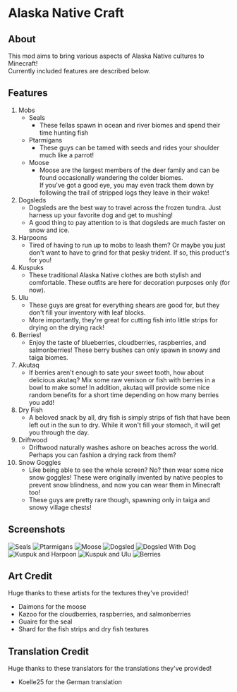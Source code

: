 # Alaska Native Craft

## About

This mod aims to bring various aspects of Alaska Native cultures to Minecraft!\
Currently included features are described below.

## Features

1. Mobs
    * Seals
        * These fellas spawn in ocean and river biomes and spend their time hunting fish
    * Ptarmigans
        * These guys can be tamed with seeds and rides your shoulder much like a parrot!
    * Moose
        * Moose are the largest members of the deer family and can be found occasionally wandering the colder biomes.\
          If you've got a good eye, you may even track them down by following the trail of stripped logs they leave in
          their wake!
2. Dogsleds
    * Dogsleds are the best way to travel across the frozen tundra. Just harness up your favorite dog and get to
      mushing!
    * A good thing to pay attention to is that dogsleds are much faster on snow and ice.
3. Harpoons
    * Tired of having to run up to mobs to leash them? Or maybe you just don't want to have to grind for that pesky
      trident. If so, this product's for you!
4. Kuspuks
    * These traditional Alaska Native clothes are both stylish and comfortable. These outfits are here for decoration
      purposes only (for now).
5. Ulu
    * These guys are great for everything shears are good for, but they don't fill your inventory with leaf blocks.
    * More importantly, they're great for cutting fish into little strips for drying on the drying rack!
6. Berries!
    * Enjoy the taste of blueberries, cloudberries, raspberries, and salmonberries! These berry bushes can only spawn in
      snowy and taiga biomes.
7. Akutaq
    * If berries aren't enough to sate your sweet tooth, how about delicious akutaq? Mix some raw venison or fish with
      berries in a bowl to make some! In addition, akutaq will provide some nice random benefits for a short time
      depending on how many berries you add!
8. Dry Fish
    * A beloved snack by all, dry fish is simply strips of fish that have been left out in the sun to dry. While it
      won't fill your stomach, it will get you through the day.
9. Driftwood
    * Driftwood naturally washes ashore on beaches across the world. Perhaps you can fashion a drying rack from them?
10. Snow Goggles
    * Like being able to see the whole screen? No? then wear some nice snow goggles! These were originally invented by
      native peoples to prevent snow blindness, and now you can wear them in Minecraft too!
    * These guys are pretty rare though, spawning only in taiga and snowy village chests!

## Screenshots

![Seals](./images/seal.png)
![Ptarmigans](./images/ptarmigans.png)
![Moose](./images/moose.png)
![Dogsled](./images/dogsled.png)
![Dogsled With Dog](./images/dogsled_with_dog.png)
![Kuspuk and Harpoon](./images/kuspuk_and_harpoon.png)
![Kuspuk and Ulu](./images/kuspuk_and_ulu.png)
![Berries](./images/berries.png)

## Art Credit

Huge thanks to these artists for the textures they've provided!

- Daimons for the moose
- Kazoo for the cloudberries, raspberries, and salmonberries
- Guaire for the seal
- Shard for the fish strips and dry fish textures

## Translation Credit

Huge thanks to these translators for the translations they've provided!

- Koelle25 for the German translation

